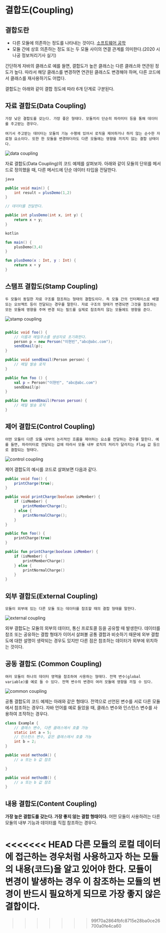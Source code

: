 # 결합도(Coupling)
## 결합도란 
* 다른 모듈에 의존하는 정도를 나타내는 것이다. [소프트웨어 공학](https://ko.wikipedia.org/wiki/%EC%86%8C%ED%94%84%ED%8A%B8%EC%9B%A8%EC%96%B4_%EA%B3%B5%ED%95%99)
* 모듈 간에 상호 의존하는 정도 또는 두 모듈 사이의 연결 관계를 의미한다.(2020 시나공 정보처리기사 실기)

간단하게 자바의 클래스로 예를 들면, 결합도가 높은 클래스는 다른 클래스와 연관된 정도가 높다. 따라서 해당 클래스를 변경하면 연관된 클래스도 변경해야 하며, 다른 코드에서 클래스를 재사용하기도 어렵다.

결합도는 아래와 같이 결합 정도에 따라 6개 단계로 구분된다.

## 자료 결합도(Data Coupling)
    가장 낮은 결합도를 갖는다. 가장 좋은 형태다. 모듈끼리 단순히 파라미터 등을 통해 데이터를 주고받는 경우다.

    여기서 주고받는 데이터는 모듈의 기능 수행에 있어서 로직을 제어하거나 하지 않는 순수한 자료형 요소이다. 또한 한 모듈을 변경하더라도 다른 모듈에는 영향을 끼치지 않는 결합 상태이다.

![data coupling](../img/data_coupling_img.jpg)

자료 결합도(Data Coupling)의 코드 예제를 살펴보자. 아래와 같이 모듈의 단위를 메서드로 정의했을 때, 다른 메서드에 단순 데이터 타입을 전달한다.

```java
java 

public void main() {
    int result = plusDemo(1,2)
}

// 데이터를 전달한다.

public int plusDemo(int x, int y) {
    return x + y;
}
```


```kotlin
kotlin  

fun main() {
    plusDemo(3,4)
}

fun plusDemo(x : Int, y : Int) {
    return x + y
}
```
## 스탬프 결합도(Stamp Coupling)
    두 모듈이 동일한 자료 구조를 참조하는 형태의 결합도이다. 즉 모듈 간의 인터페이스로 배열 또는 오브젝트 등이 전달되는 경우를 말한다. 자료 구조의 형태가 변경되면 그것을 참조하는 모든 모듈에 영향을 주며 변경 되는 필드를 실제로 참조하지 않는 모듈에도 영향을 준다.

![stamp coupling](../img/stamp_coupling_img.jpg)


```java

public void foo() {
    // 이름과 메일주소를 생성자로 초기화한다.
    person p = new Person("이현빈","abc@abc.com");
    sendEmail(p);
}

public void sendEmail(Person person) {
    // 메일 발송 로직
}
```

```kotlin
public fun foo () {
    val p = Person("이현빈", "abc@abc.com")
    sendEmail(p)
}

public fun sendEmail(Person person) {
    // 메일 발송 로직
}
```

## 제어 결합도(Control Coupling)
    어떤 모듈이 다른 모듈 내부의 논리적인 흐름을 제어하는 요소를 전달하는 경우를 말한다. 예를 들면, 파라미터로 전달되는 값에 따라서 모듈 내부 로직의 처리가 달라지는 Flag 값 등으로 결합되는 형태다.

![control coupling](../img/control_coupling_img.jpg)

제어 결합도의 예시를 코드로 살펴보면 다음과 같다.
```java
public void foo() {
    printCharge(true);
}

public void printCharge(boolean isMember) {
    if (isMember) {
        printMemberCharge();
    } else {
        printNormalCharge();
    }
}
```

```kotlin
public fun foo() {
    printCharge(true)
}

public fun printCharge(boolean isMember) {
    if (isMember) {
        printMemberCharge()
    } else {
        printNormalCharge()
    }
}
```

## 외부 결합도(External Coupling)
    모듈이 외부에 있는 다른 모듈 또는 데이터를 참조할 때의 결합 형태를 말한다.
    
![external coupling](../img/external_coupling_img.jpg)

외부 결합도는 모듈의 외부의 데이터, 통신 프로토콜 등을 공유할 때 발생한다. 데이터를 참조 또는 공유하는 결합 형태가 이어서 살펴볼 공통 결합과 비슷하기 때문에 외부 결합도에 대한 설명이 생략되는 경우도 있지만 다른 점은 참조하는 데이터가 외부에 위치하는 것이다.

## 공동 결합도 (Common Coupling) 
    여러 모듈이 하나의 데이터 영역을 참조하여 사용하는 형태다. 전역 변수(global variable)를 예로 들 수 있다. 전역 변수의 변경이 여러 모듈에 영향을 끼칠 수 있다.
![common coupling](../img/commom_coupling_img.jpg)

공통 결합도의 코드 예제는 아래와 같은 형태다. 전역으로 선언된 변수를 서로 다른 모듈에서 참조하는 경우다. 자바 언어를 예로 들었을 때, 클래스 변수와 인스턴스 변수를 사용하여 조작하는 경우다.

```java
class Example {
    // 클래스 변수, 다른 클래스에서 호출 가능
    static int a = 5;
    // 인스턴스 변수, 같은 클래스에서 호출 가능
    int b = 2;
}

public void methodA() {
    // a 또는 b 값 참조

}

public void methodB() {
    // a 또는 b 값 참조
}
```
## 내용 결합도(Content Coupling)
**가장 높은 결합도를 갖는다. 가장 좋지 않는 결합 형태이다.** 어떤 모듈이 사용하려는 다른 모듈의 내부 기능과 데이터를 직접 참조하는 경우다.

<<<<<<< HEAD
다른 모듈의 로컬 데이터에 접근하는 경우처럼 사용하고자 하는 모듈의 내용(코드)을 알고 있어야 한다. 모듈이 변경이 발생하는 경우 이 참조하는 모듈의 변경이 반드시 필요하게 되므로 가장 좋지 않은 결합이다.
=======

>>>>>>> 99f70a2864fbfc8715e28ba0ce26700a0fe4ca60
